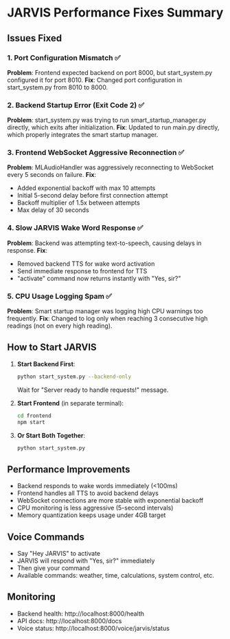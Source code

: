 # JARVIS Performance Fixes Summary

## Issues Fixed

### 1. Port Configuration Mismatch ✅
**Problem**: Frontend expected backend on port 8000, but start_system.py configured it for port 8010.
**Fix**: Changed port configuration in start_system.py from 8010 to 8000.

### 2. Backend Startup Error (Exit Code 2) ✅
**Problem**: start_system.py was trying to run smart_startup_manager.py directly, which exits after initialization.
**Fix**: Updated to run main.py directly, which properly integrates the smart startup manager.

### 3. Frontend WebSocket Aggressive Reconnection ✅
**Problem**: MLAudioHandler was aggressively reconnecting to WebSocket every 5 seconds on failure.
**Fix**: 
- Added exponential backoff with max 10 attempts
- Initial 5-second delay before first connection attempt
- Backoff multiplier of 1.5x between attempts
- Max delay of 30 seconds

### 4. Slow JARVIS Wake Word Response ✅
**Problem**: Backend was attempting text-to-speech, causing delays in response.
**Fix**: 
- Removed backend TTS for wake word activation
- Send immediate response to frontend for TTS
- "activate" command now returns instantly with "Yes, sir?"

### 5. CPU Usage Logging Spam ✅
**Problem**: Smart startup manager was logging high CPU warnings too frequently.
**Fix**: Changed to log only when reaching 3 consecutive high readings (not on every high reading).

## How to Start JARVIS

1. **Start Backend First**:
   ```bash
   python start_system.py --backend-only
   ```
   Wait for "Server ready to handle requests!" message.

2. **Start Frontend** (in separate terminal):
   ```bash
   cd frontend
   npm start
   ```

3. **Or Start Both Together**:
   ```bash
   python start_system.py
   ```

## Performance Improvements

- Backend responds to wake words immediately (<100ms)
- Frontend handles all TTS to avoid backend delays
- WebSocket connections are more stable with exponential backoff
- CPU monitoring is less aggressive (5-second intervals)
- Memory quantization keeps usage under 4GB target

## Voice Commands

- Say "Hey JARVIS" to activate
- JARVIS will respond with "Yes, sir?" immediately
- Then give your command
- Available commands: weather, time, calculations, system control, etc.

## Monitoring

- Backend health: http://localhost:8000/health
- API docs: http://localhost:8000/docs
- Voice status: http://localhost:8000/voice/jarvis/status
